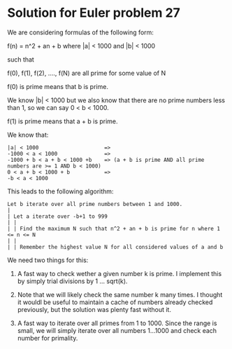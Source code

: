 # Solution for Euler problem 27

We are considering formulas of the following form:

f(n) = n^2 + an + b where |a| < 1000 and |b| < 1000

such that

f(0), f(1), f(2), …., f(N) are all prime for some value of N

f(0) is prime means that b is prime.

We know |b| < 1000 but we also know that there are no prime numbers less than 1, so we can say 0 < b < 1000.

f(1) is prime means that a + b is prime.

We know that:

```
|a| < 1000                     =>
-1000 < a < 1000               =>
-1000 + b < a + b < 1000 +b    => (a + b is prime AND all prime numbers are >= 1 AND b < 1000)
0 < a + b < 1000 + b           =>
-b < a < 1000
```

This leads to the following algorithm:

```
Let b iterate over all prime numbers between 1 and 1000.
|
| Let a iterate over -b+1 to 999
| |
| | Find the maximum N such that n^2 + an + b is prime for n where 1 <= n <= N 
| |
| | Remember the highest value N for all considered values of a and b
```

We need two things for this:

1. A fast way to check wether a given number k is prime. I implement this by simply trial divisions by 1 … sqrt(k).

2. Note that we will likely check the same number k many times. I thought it wouldl be useful to maintain a cache of numbers already checked previously, but the solution was plenty fast without it.

3. A fast way to iterate over all primes from 1 to 1000. Since the range is small, we will simply iterate over all numbers 1…1000 and check each number for primality.
